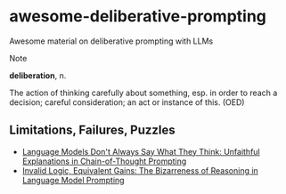 # awesome-deliberative-prompting
Awesome material on deliberative prompting with LLMs 

> [!NOTE]
> **deliberation**, n.
>
> The action of thinking carefully about something, esp. in order to reach a decision; careful consideration; an act or instance of this. (OED)




## Limitations, Failures, Puzzles

* [Language Models Don't Always Say What They Think: Unfaithful Explanations in Chain-of-Thought Prompting](https://arxiv.org/abs/2305.04388)
* [Invalid Logic, Equivalent Gains: The Bizarreness of Reasoning in Language Model Prompting](https://arxiv.org/abs/2307.10573)
